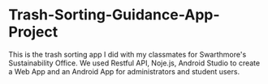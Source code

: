 # Trash-Sorting-Guidance-App-Project
This is the trash sorting app I did with my classmates for Swarthmore's Sustainability Office. We used Restful API, Noje.js, Android Studio to create a Web App and an Android App for administrators and student users.
